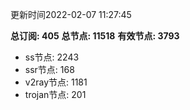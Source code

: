 更新时间2022-02-07 11:27:45

**总订阅: 405**
**总节点: 11518**
**有效节点: 3793**
- ss节点: 2243
- ssr节点: 168
- v2ray节点: 1181
- trojan节点: 201
